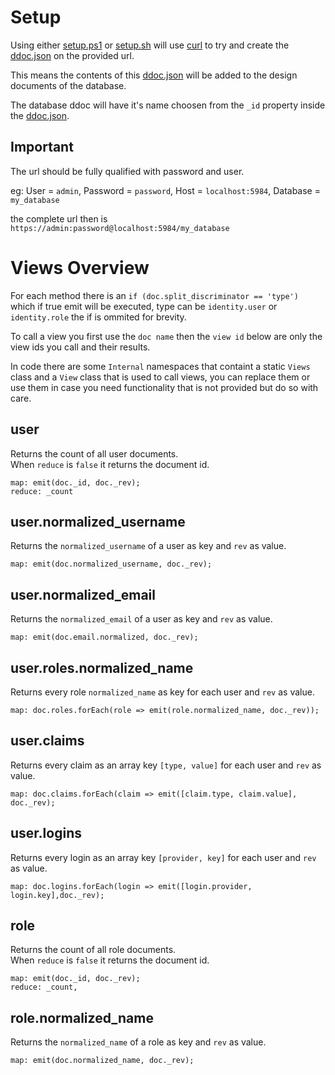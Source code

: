 # Setup

Using either [setup.ps1](setup.ps1) or [setup.sh](setup.sh) will use [curl](https://curl.se/) to try and create the [ddoc.json](ddoc.json) on the provided url.

This means the contents of this [ddoc.json](ddoc.json) will be added to the design documents of the database.

The database ddoc will have it's name choosen from the `_id` property inside the [ddoc.json](ddoc.json).

## Important

The url should be fully qualified with password and user. 

eg: User = `admin`, Password = `password`, Host = `localhost:5984`, Database = `my_database`

the complete url then is `https://admin:password@localhost:5984/my_database`

# Views Overview

For each method there is an `if (doc.split_discriminator == 'type')` which if true emit will be executed, type can be `identity.user` or `identity.role` the if is ommited for brevity.

To call a view you first use the `doc name` then the `view id` below are only the view ids you call and their results.

In code there are some `Internal` namespaces that containt a static `Views` class and a `View` class that is used to call views, you can replace them or use them in case you need functionality that is not provided but do so with care.

## user
Returns the count of all user documents.  
When `reduce` is `false` it returns the document id.

    map: emit(doc._id, doc._rev);
    reduce: _count

## user.normalized_username
Returns the `normalized_username` of a user as key and `rev` as value.

    map: emit(doc.normalized_username, doc._rev);

## user.normalized_email
Returns the `normalized_email` of a user as key and `rev` as value.

    map: emit(doc.email.normalized, doc._rev);

## user.roles.normalized_name
Returns every role `normalized_name` as key for each user and `rev` as value.

    map: doc.roles.forEach(role => emit(role.normalized_name, doc._rev));

## user.claims
Returns every claim as an array key `[type, value]` for each user and `rev` as value.

    map: doc.claims.forEach(claim => emit([claim.type, claim.value], doc._rev);

## user.logins
Returns every login as an array key `[provider, key]` for each user and `rev` as value.

    map: doc.logins.forEach(login => emit([login.provider, login.key],doc._rev);

## role
Returns the count of all role documents.  
When `reduce` is `false` it returns the document id.

    map: emit(doc._id, doc._rev);
    reduce: _count,

## role.normalized_name
Returns the `normalized_name` of a role as key and `rev` as value.

    map: emit(doc.normalized_name, doc._rev);

